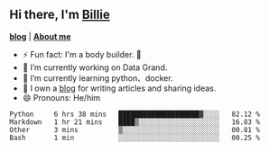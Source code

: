 

## Hi there, I'm [Billie](https://billie52707.cn) 
<strong><a href="https://www.cnblogs.com/billie52707">blog</a></strong> |
  <strong><a href="https://billie52707.cn/about/">About me</a></strong>  

- ⚡  Fun fact: I'm a body builder. 🏃
- 🔭  I’m currently working on Data Grand.
- 🌱  I’m currently learning python、docker.
- 📑  I own a [blog](https://billie52707.cn) for writing articles and sharing ideas.
- 😄  Pronouns: He/him







<!--START_SECTION:waka-->
```text
Python     6 hrs 38 mins   ████████████████████▓░░░░   82.12 % 
Markdown   1 hr 21 mins    ████▒░░░░░░░░░░░░░░░░░░░░   16.83 % 
Other      3 mins          ▒░░░░░░░░░░░░░░░░░░░░░░░░   00.81 % 
Bash       1 min           ░░░░░░░░░░░░░░░░░░░░░░░░░   00.25 % 
```
<!--END_SECTION:waka-->
